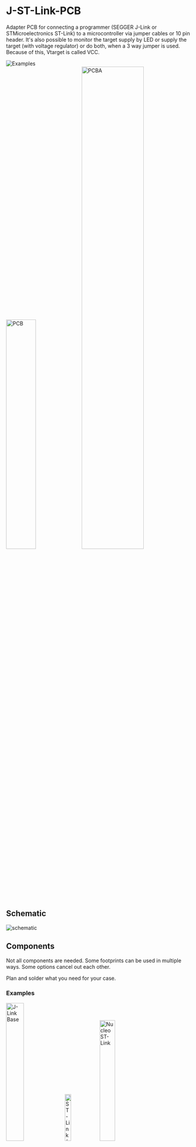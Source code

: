 # J-ST-Link-PCB
Adapter PCB for connecting a programmer (SEGGER J-Link or STMicroelectronics ST-Link) to a microcontroller via jumper cables or 10 pin header.
It's also possible to monitor the target supply by LED or supply the target (with voltage regulator) or do both, when a 3 way jumper is used.
Because of this, Vtarget is called VCC.

<img alt="Examples" src="https://github.com/Pixtxa/J-ST-Link-PCB/assets/30337073/eae6e271-3d8a-4df5-b801-3988281898b5"><br>
<img alt="PCB" src="https://github.com/Pixtxa/J-ST-Link-PCB/assets/30337073/d3eeaf96-308a-4271-a3b4-7d3dc4635faa" width="40%">
<img alt="PCBA" src="https://github.com/Pixtxa/J-ST-Link-PCB/assets/30337073/229ae1a3-f431-43bf-af28-4b26e38961ff" width="58%">

## Schematic
![schematic](https://github.com/Pixtxa/J-ST-Link-PCB/assets/30337073/b88aa755-922c-4654-b4fa-f532b7dfed01)

## Components
Not all components are needed.
Some footprints can be used in multiple ways.
Some options cancel out each other.

Plan and solder what you need for your case.

### Examples
<img alt="J-Link Base" src="https://github.com/Pixtxa/J-ST-Link-PCB/assets/30337073/5e0389d7-2022-43de-9984-59e3d23e6eef" width="31%">
<img alt="ST-Link/V2" src="https://github.com/Pixtxa/J-ST-Link-PCB/assets/30337073/01001059-b0d9-4c38-b211-bef0b8ebcef8" width="18%">
<img alt="Nucleo ST-Link" src="https://github.com/Pixtxa/J-ST-Link-PCB/assets/30337073/8fb23edb-ff8e-457e-b7c2-efd8dc11777d" width="29%">
<img alt="Cable" src="https://github.com/Pixtxa/J-ST-Link-PCB/assets/30337073/ab8ff5b4-c3b7-494f-8609-d05ad0760c23" width="20%">

When using a keyed 20-pin female header, it fits nicely on J-Link base and ST-Link/V2.
A 6-pin female header can be soldered on the side to also support the nucleo ST-Link boards and it will still nicely fit on the J-Link Base, but not so nice on the ST-Link/V2.
Instead of the 20-pin female header, a male connector can be used. In this case (or if completely unused) it's possible to solder the Nucleo connector straight down.
It's only needed to solter the parts for the needed paths.
If the 3.3V regulator is unused (ST-Link provides 3.3 V; some targets are compatible with 5 V from J-Link), there is a solder jumper where the regulator would sit to bypass the pad.
Some other connecors are also avialable as female version; there are also angled connectors that might be better for some applications.
The pinout of the 10 pin connectors can be modified by some solder jumpers.
When ordering PCBs you mostly will get some more for a cheap price, so I reccomend to assemble different versions for different applications and maybe use different colored parts.

### Connectors
- 20 pin header
  - For standard ST-Link or J-Link
  - Can be soldered as male connector on top side for connecting to a cable
  - Can be soldered as female connector on bottom side for connecting directly to the programmer
    - PCB dimensions are designed for this usage with ST-Link/V2 and J-Link Base
    - I've found them as [2.54 mm pitch 20 pin female header with polarizing key, wide type on AliExpress](https://www.aliexpress.com/item/32956131069.html?spm=a2g0o.order_list.order_list_main.14.36e81802jonIUv)
  - Pinout is mostly [JTAG Interface Connection](https://www.segger.com/products/debug-probes/j-link/technology/interface-description/) with changes for ST-Link:
    - Pin 1+2: Bridged together (some ST-Link need both wired together for cable detection or something while pin 2 is unused on J-Link, so connecting them seems fine)
    - Pin 4: UART RX (ST-Link)
    - Pin 6: UART TX (ST-Link)
    - Pin 8: Boot0 (ST-Link)
    - Pin 10: SWIM (ST-Link)
    - Pin 14: SWIM_nRST (ST-Link)
- 6 pin header
  - Designed to be compatible with [CN4 of the break away ST-Link on STM32 nucleo boards](https://ehelectronics.wordpress.com/2015/12/05/stm32-nucleo-and-st-link/)
  - Can be soldered straight down to sit nicely above the Nucleo ST-Link
  - Can be soldered to the side to be combined with the 20 pin female header and will still fit nicely on the J-Link base
  - Pin 1-4 can be used with pogo pins [for programming hoverboards (SWD Programming Header)](https://github.com/lucysrausch/hoverboard-firmware-hack)
- Two 10 pin headers
  - 1.27 mm pitch version for connecting directly to my targets
    - I've found them as [1.27mm pitch SMD male shrouded box header on AliExpress](https://www.aliexpress.com/item/32951697063.html?spm=a2g0o.order_list.order_list_main.40.36e81802jonIUv) and [on Mouser](https://my.mouser.com/ProductDetail/Amphenol-FCI/20021521-00010C1LF?qs=pLQRQR43dtoQtFgybK4DSw%3D%3D)
  - 2.54 mm pitch version for other targets, Tag connect or other adapters
  - Both connectors share the same pinout
    - It's designed to be compatible with [the PCB-side connector of the 10-Pin Needle Adapter](https://www.segger.com/products/debug-probes/j-link/accessories/adapters/10-pin-needle-adapter/) and ARM 10 pin JTAG/SWD
    - Pin 5, 7 and 9 are [configurable via solder jumpers](https://github.com/Pixtxa/J-ST-Link-PCB#jumpers)
- Three pin headers on top
  - Can be used for connecting jumper cables
  - Can be used to solder wires directly on
  - STM8 SWIM
    - For SWIM programming with ST-LINK/V1, maybe also /V2
    - Used by STM8 microcontrollers
    - Implemented but untested
  - STM32 SWD
    - For SWD programming with J-Link and ST-Link
    - Used by STM32 Microcontrollers
  - UART
    - ST-Link features UART somehow, so this might be interesting for debugging or programming ESP8266 or ESP32
    - Implemented but untested

### Jumpers
- J1
  - NC*: Don't monitor/supply VCC - VCC is only connected to the programmer
  - LEFT+MIDDLE: Monitor VCC - VCC is connected to the programmer and an LED (if LED + resistor is assembled)
  - MIDDLE+RIGHT: Supply VCC - VCC is connected to the programmer and the supply voltage (if voltage regulator is assembled or J3 is set)
  - LEFT+MIDDLE+RIGHT: Monitor and supply VCC - combination of the last two options above
- J3
  - NC*: Use voltage regulator for supply voltage
  - SET: Skip voltage regulator, wire Pin 19 (5 V on J-Link; 3.3 V on ST-Link) directly to J1
- J5
  - CON*: Connect Supply to pin 5
  - NC: Not connect anything to pin 5
  - GNC: Connect Ground to pin 5
- J7
  - CON*: Connect RTCK to pin 7
  - NC: Not connect anything to pin 7
  - GNC: Connect Ground to pin 7
- J9
  - CON*: Connect nTrst to pin 9
  - NC: Not connect anything to pin 9
  - GNC: Connect Ground to pin 9
* = default

### LED + Resistor
- Only lights up if J1 is selected to monitor VCC and there is voltage on VCC
- Both 0603
- LED color doesn't really matter, chose what you like, but make sure it works with your target voltage (usualy red works with lowest voltage)
- Resistor value depends on LED and target voltage, but 330...1000 Ω should be fine for most LEDs

### Voltage regulator + capacitors
- Designed for 3.3 V via TLV70433 with 100n 0603 capacitors
- Only needed for powering 3.3 V targets on J-Link, which outputs 5 V
  - ST-Link already outputs 3.3 V and doesn't need it
  - Because of TLV70433 has a low voltage drop, it's possible for most 3.3 V targets to assemble the regulator and use this PCB on J-Link and ST-Link 
- Other voltage regulators (second source or for other voltage levels) might be compatible with this footprint
- If unused, J3 (located whrere the regulator would sit) can be set to bypass the regulator pad

## Tested
- Programmers
  - J-Link Base (SWD)
  - ST-Link/V2 (SWD)
- Microcontrollers
  - STM32C0 (SWD)
  - STM32F1 (SWD)
  - STM32L0 (SWD)
- Target Connectors
  - STM32 (SWD)
  - 10 pin 1.27 mm (SWD)
  - 10 pin 2.54 mm (SWD)

## Attribution
- Adafruit microbuilder and built in EAGLE libs are used together with own changes/modifications
- [EAGLE.gitignore by github](https://github.com/github/gitignore/blob/main/Eagle.gitignore)
